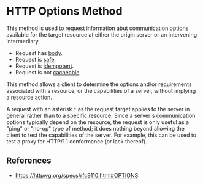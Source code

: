 # HTTP Options Method

This method is used to request information abut communication options available for the target resource at either the origin server or an intervening intermediary.

- Request has [body](/http/body).
- Request is [safe](/http/requests/safe).
- Request is [idempotent](/http/requests/idempotent).
- Request is not [cacheable](/http/requests/cacheable).

This method allows a client to determine the options and/or requirements associated with a resource, or the capabilities of a server, without implying a resource action.

A request with an asterisk `*` as the request target applies to the server in general rather than to a specific resource. Since a server's communication options typically depend on the resource, the request is only useful as a "ping" or "no-op" type of method; it does nothing beyond allowing the client to test the capabilities of the server. For example, this can be used to test a proxy for HTTP/1.1 conformance (or lack thereof).

## References

- https://httpwg.org/specs/rfc9110.html#OPTIONS
